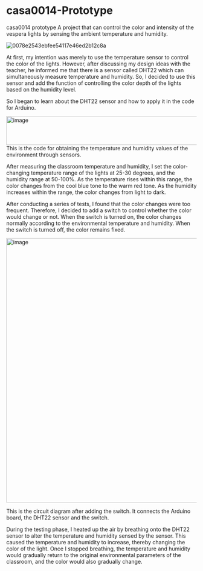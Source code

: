 # casa0014-Prototype
casa0014 prototype
A project that can control the color and intensity of the  vespera lights by sensing the ambient temperature and humidity.

![0078e2543ebfee54117e46ed2b12c8a](https://github.com/user-attachments/assets/b5e80746-81c6-4134-b61d-25d1b9fedf74)

At first, my intention was merely to use the temperature sensor to control the color of the lights. However, after discussing my design ideas with the teacher, he informed me that there is a sensor called DHT22 which can simultaneously measure temperature and humidity. So, I decided to use this sensor and add the function of controlling the color depth of the lights based on the humidity level.

So I began to learn about the DHT22 sensor and how to apply it in the code for Arduino. 

<img width="669" height="76" alt="image" src="https://github.com/user-attachments/assets/5265f6d0-c5e3-47bd-9d8a-8410171db7bf" />
This is the code for obtaining the temperature and humidity values of the environment through sensors.

After measuring the classroom temperature and humidity, I set the color-changing temperature range of the lights at 25-30 degrees, and the humidity range at 50-100%. As the temperature rises within this range, the color changes from the cool blue tone to the warm red tone. As the humidity increases within the range, the color changes from light to dark.

After conducting a series of tests, I found that the color changes were too frequent. Therefore, I decided to add a switch to control whether the color would change or not. When the switch is turned on, the color changes normally according to the environmental temperature and humidity. When the switch is turned off, the color remains fixed.

<img width="1016" height="698" alt="image" src="https://github.com/user-attachments/assets/0eab93e2-dc47-4f9a-94f1-21a5774e9ba3" />

This is the circuit diagram after adding the switch. It connects the Arduino board, the DHT22 sensor and the switch.

During the testing phase, I heated up the air by breathing onto the DHT22 sensor to alter the temperature and humidity sensed by the sensor. This caused the temperature and humidity to increase, thereby changing the color of the light. Once I stopped breathing, the temperature and humidity would gradually return to the original environmental parameters of the classroom, and the color would also gradually change.
